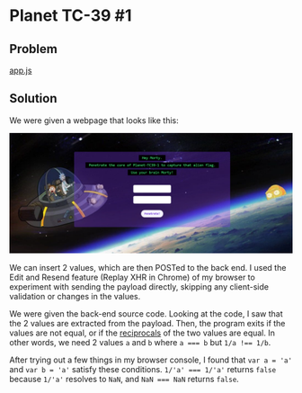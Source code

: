 # Planet TC-39 \#1

## Problem

[app.js](app.js)

## Solution

We were given a webpage that looks like this:

![Planet TC-39 Screenshot](planet_tc39_1_screenshot.png)

We can insert 2 values, which are then POSTed to the back end. I used the Edit and Resend feature (Replay XHR in Chrome) of my browser to experiment with sending the payload directly, skipping any client-side validation or changes in the values.

We were given the back-end source code. Looking at the code, I saw that the 2 values are extracted from the payload. Then, the program exits if the values are not equal, or if the [reciprocals](https://en.wikipedia.org/wiki/Multiplicative_inverse) of the two values are equal. In other words, we need 2 values `a` and `b` where `a === b` but `1/a !== 1/b`.

After trying out a few things in my browser console, I found that `var a = 'a'` and `var b = 'a'` satisfy these conditions. `1/'a' === 1/'a'` returns `false` because `1/'a'` resolves to `NaN`, and `NaN === NaN` returns `false`.
